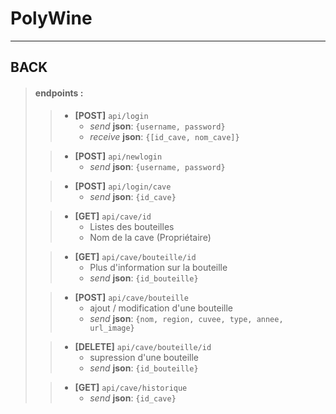# PolyWine

----

## BACK

>#### endpoints :
>>-  **[POST]** `api/login`
>>      - *send* **json**: `{username, password}`
>>      - *receive* **json**: `{[id_cave, nom_cave]}`
>
>>- **[POST]** `api/newlogin`
>>     - *send* **json**: `{username, password}`
>
>>- **[POST]** `api/login/cave`
>>     - *send* **json**: `{id_cave}`
>
>>- **[GET]** `api/cave/id`
>>     - Listes des bouteilles
>>     - Nom de la cave (Propriétaire)
>
>>- **[GET]** `api/cave/bouteille/id` 
>>     - Plus d'information sur la bouteille
>>     - *send* **json**: `{id_bouteille}`
>
>>- **[POST]** `api/cave/bouteille`
>>     - ajout / modification d'une bouteille
>>     - *send* **json**: `{nom, region, cuvee, type, annee, url_image}`
>
>>- **[DELETE]** `api/cave/bouteille/id`
>>     - supression d'une bouteille
>>     - *send* **json**: `{id_bouteille}` 
>
>>- **[GET]** `api/cave/historique`
>>     - *send* **json**: `{id_cave}` 
